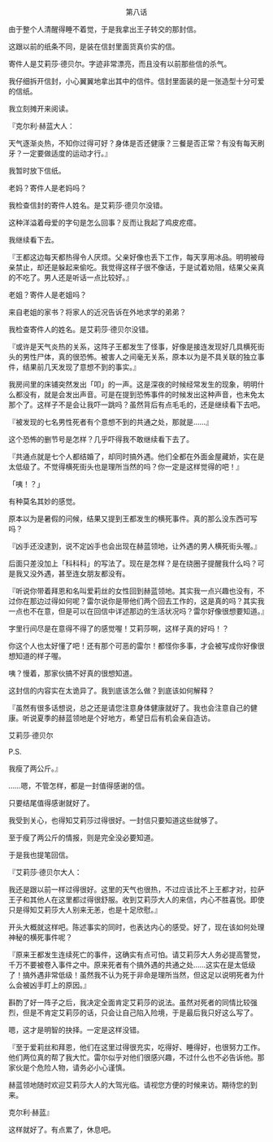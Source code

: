 <p align="center">第八话</p>

由于整个人清醒得睡不着觉，于是我拿出王子转交的那封信。

这跟以前的纸条不同，是装在信封里面货真价实的信。

寄件人是艾莉莎·德贝尔。字迹非常漂亮，而且没有以前那些信的杀气。

我仔细拆开信封，小心翼翼地拿出其中的信件。信封里面装的是一张造型十分可爱的信纸。

我立刻摊开来阅读。

『克尔利·赫蓝大人：

天气逐渐炎热，不知你过得可好？身体是否还健康？三餐是否正常？有没有每天刷牙？一定要做适度的运动才行。』

我暂时放下信纸。

老妈？寄件人是老妈吗？

我检查信封的寄件人姓名。是艾莉莎·德贝尔没错。

这种洋溢着母爱的字句是怎么回事？反而让我起了鸡皮疙瘩。

我继续看下去。

『王都这边每天都热得令人厌烦。父亲好像也丢下工作，每天享用冰品。明明被母亲禁止，却还是躲起来偷吃。我觉得这样子很不像话，于是试着劝阻，结果父亲真的不吃了。男人还是听话一点比较好。』

老姐？寄件人是老姐吗？

来自老姐的家书？将家人的近况告诉在外地求学的弟弟？

我检查寄件人的姓名。是艾莉莎·德贝尔没错。

『或许是天气炎热的关系，这阵子王都发生了怪事，好像是接连发现好几具横死街头的男性尸体，真的很恐怖。被害人之间毫无关系，原本以为是不具关联的独立事件，结果前几天发现了意想不到的事实。』

我房间里的床铺突然发出「叩」的一声。这是深夜的时候经常发生的现象，明明什么都没有，就是会发出声音。可是在提到恐怖事件的时候发出这种声音，也未免太那个了。这样子不是会让我吓一跳吗？虽然背后有点毛毛的，还是继续看下去吧。

『被发现的七名男性死者有个意想不到的共通之处，那就是……』

这个恐怖的删节号是怎样？几乎吓得我不敢继续看下去了。

『共通点就是七个人都结婚了，却同时搞外遇。他们全都在外面金屋藏娇，实在是太低级了。不觉得横死街头也是理所当然的吗？你一定是这样觉得的吧！』

「咦！？」

有种莫名其妙的感觉。

原本以为是暑假的问候，结果又提到王都发生的横死事件。真的那么没东西可写吗？

『凶手还没逮到，说不定凶手也会出现在赫蓝领地，让外遇的男人横死街头喔。』

后面只差没加上「科科科」的写法了。现在是怎样？是在绕圈子提醒我什么吗？可是我又没外遇，甚至连女朋友都没有。

『听说你带着拜恩和名叫爱莉丝的女性回到赫蓝领地。其实我一点兴趣也没有，不过你在那边过得如何呢？雷尔说你是带他们两个回去工作的，这是真的吗？其实我一点也不在意，但是可以在回信中详述那边的生活状况吗？雷尔好像很想要知道。』

字里行间尽是在意得不得了的感觉喔！艾莉莎啊，这样子真的好吗！？

你这个人也太好懂了吧！还有那个可恶的雷尔！都怪你多事，才会被写成你好像很想知道的样子喔。

咦？慢着，那家伙搞不好真的很想知道。

这封信的内容实在太诡异了。我到底该怎么做？到底该如何解释？

『虽然有很多话想说，总之还是请您注意身体健康就好了。我也会注意自己的健康。听说夏季的赫蓝领地是个好地方，希望日后有机会亲自造访。

艾莉莎·德贝尔

P.S.

我瘦了两公斤。』

……嗯，不管怎样，都是一封值得感谢的信。

只要结尾值得感谢就好了。

我受到关心，也得知艾莉莎过得很好。一封信只要知道这些就够了。

至于瘦了两公斤的情报，则是完全没必要知道。

于是我也提笔回信。

『艾莉莎·德贝尔大人：

我还是跟以前一样过得很好。这里的天气也很热，不过应该比不上王都才对，拉萨王子和其他人在这里都过得很舒服。收到艾莉莎大人的来信，内心不胜喜悦。即使只是得知艾莉莎大人别来无恙，也是十足欣慰。』

开头大概就这样吧。陈述事实的同时，也表达内心的感受。好了，现在该如何处理神秘的横死事件呢？

『原来王都发生连续死亡的事件，这确实有点可怕。请艾莉莎大人务必提高警觉，千万不要被卷入事件之中。原来死者有个搞外遇的共通之处……这实在是太低级了！搞外遇非常低级！虽然我不认为死于非命是理所当然，但这足以说明死者为什么会被凶手盯上的原因。』

斟酌了好一阵子之后，我决定全面肯定艾莉莎的说法。虽然对死者的同情比较强烈，但是不肯定艾莉莎的话，只会让自己陷入险境，于是最后我只好这么写了。

嗯，这才是明智的抉择。一定是这样没错。

『至于爱莉丝和拜恩，他们在这里过得很充实，吃得好、睡得好，也很努力工作。他们两位真的帮了我大忙。雷尔似乎对他们很感兴趣，不过什么也不必告诉他。那家伙是个危险人物，请务必小心谨慎。

赫蓝领地随时欢迎艾莉莎大人的大驾光临。请视您方便的时候来访。期待您的到来。

克尔利·赫蓝』

这样就好了。有点累了，休息吧。

